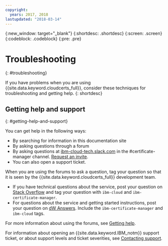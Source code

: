 ```yaml
---
copyright:
  years: 2017, 2018
lastupdated: "2018-03-14"
---
```

{:new_window: target="_blank"}
{:shortdesc: .shortdesc}
{:screen: .screen}
{:codeblock: .codeblock}
{:pre: .pre}

# Troubleshooting
{: #troubleshooting}

If you have problems when you are using {{site.data.keyword.cloudcerts_full}}, consider these techniques for troubleshooting and getting help.
{: shortdesc}

## Getting help and support
{: #getting-help-and-support}



You can get help in the following ways:
- By searching for information in this documentation site
- By asking questions through a forum
- By asking questions at [ibm-cloud-tech.slack.com](https://ibm-cloud-tech.slack.com) in the #certificate-manager channel. [Request an invite](https://slack-invite-ibm-cloud-tech.mybluemix.net/).
- You can also open a support ticket.

When you are using the forums to ask a question, tag your question so that it is seen by the {{site.data.keyword.cloudcerts_full}} development team.

- If you have technical questions about the service, post your question on [Stack Overflow](http://stackoverflow.com/search?q=ibm-certificate-manager+ibm-cloud) and tag your question with `ibm-cloud` and `ibm-certificate-manager`.  
- For questions about the service and getting started instructions, post your question on [dW Answers](https://developer.ibm.com/answers/search.html?f=&type=question&q=ibm-certificate-manager&q=ibm-cloud). Include the `ibm-certificate-manager` and `ibm-cloud` tags.

For more information about using the forums, see [Getting help](https://console.bluemix.net/docs/support/index.html#getting-help).

For information about opening an {{site.data.keyword.IBM_notm}} support ticket, or about support levels and ticket severities, see [Contacting support](https://console.bluemix.net/docs/support/index.html#contacting-support).
